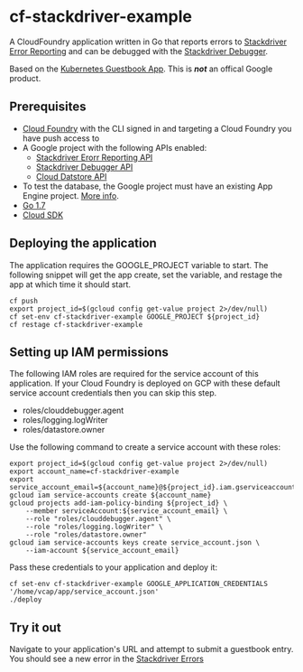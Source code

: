 # cf-stackdriver-example

A CloudFoundry application written in Go that reports errors to [Stackdriver Error Reporting](https://cloud.google.com/error-reporting/) and can be debugged with the [Stackdriver Debugger](https://cloud.google.com/debugger/).

Based on the [Kubernetes Guestbook App](https://github.com/kubernetes/kubernetes/tree/master/examples/guestbook-go). This is ***not*** an offical Google product.

## Prerequisites

- [Cloud Foundry](https://cloud.google.com/solutions/cloud-foundry-on-gcp) with the CLI signed in and targeting a Cloud Foundry you have push access to
- A Google project with the following APIs enabled:
  - [Stackdriver Erorr Reporting API](https://pantheon.corp.google.com/apis/api/clouderrorreporting.googleapis.com/overview)
  - [Stackdriver Debugger API](https://pantheon.corp.google.com/apis/api/clouddebugger.googleapis.com/overview)
  - [Cloud Datstore API](https://pantheon.corp.google.com/apis/api/datastore.googleapis.com/overview)
- To test the database, the Google project must have an existing App Engine project. [More info](https://cloud.google.com/datastore/docs/activate).
- [Go 1.7](https://golang.org/)
- [Cloud SDK](https://cloud.google.com/sdk/downloads)

## Deploying the application

The application requires the GOOGLE_PROJECT variable to start. The following snippet will get the app create, set the variable, and restage the app at which time it should start.

```
cf push
export project_id=$(gcloud config get-value project 2>/dev/null)
cf set-env cf-stackdriver-example GOOGLE_PROJECT ${project_id}
cf restage cf-stackdriver-example
```

## Setting up IAM permissions

The following IAM roles are required for the service account of this application. If your Cloud Foundry is deployed on GCP with these default service account credentials then you can skip this step.
- roles/clouddebugger.agent
- roles/logging.logWriter
- roles/datastore.owner


Use the following command to create a service account with these roles:
```
export project_id=$(gcloud config get-value project 2>/dev/null)
export account_name=cf-stackdriver-example
export service_account_email=${account_name}@${project_id}.iam.gserviceaccount.com
gcloud iam service-accounts create ${account_name}
gcloud projects add-iam-policy-binding ${project_id} \
    --member serviceAccount:${service_account_email} \
    --role "roles/clouddebugger.agent" \
    --role "roles/logging.logWriter" \
    --role "roles/datastore.owner"
gcloud iam service-accounts keys create service_account.json \
    --iam-account ${service_account_email}
```

Pass these credentials to your application and deploy it:
```
cf set-env cf-stackdriver-example GOOGLE_APPLICATION_CREDENTIALS '/home/vcap/app/service_account.json'
./deploy
```

## Try it out

Navigate to your application's URL and attempt to submit a guestbook entry. You should see a new error in the [Stackdriver Errors]()
